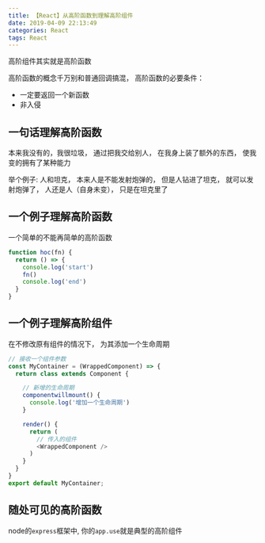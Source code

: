 ```yaml
---
title: 【React】从高阶函数到理解高阶组件
date: 2019-04-09 22:13:49
categories: React
tags: React
---
```


高阶组件其实就是高阶函数

高阶函数的概念千万别和普通回调搞混， 高阶函数的必要条件：
* 一定要返回一个新函数
* 非入侵


## 一句话理解高阶函数
本来我没有的，我很垃圾，  通过把我交给别人， 在我身上装了额外的东西， 使我变的拥有了某种能力

举个例子:  人和坦克， 本来人是不能发射炮弹的， 但是人钻进了坦克， 就可以发射炮弹了， 人还是人（自身未变）， 只是在坦克里了


## 一个例子理解高阶函数

一个简单的不能再简单的高阶函数
```JavaScript
function hoc(fn) {
  return () => {
    console.log('start')
    fn()
    console.log('end')
  }
}
```

## 一个例子理解高阶组件
在不修改原有组件的情况下， 为其添加一个生命周期

```JavaScript
// 接收一个组件参数
const MyContainer = (WrappedComponent) => {
  return class extends Component {

    // 新增的生命周期
    componentwillmount() {
      console.log('增加一个生命周期')
    }

    render() {
      return (
        // 传入的组件
        <WrappedComponent />
      )
    }
  }
}
export default MyContainer;
```



## 随处可见的高阶函数

node的`express`框架中, 你的`app.use`就是典型的高阶组件



























